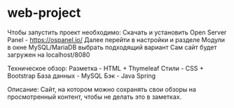 # web-project

Чтобы запустить проект необходимо:
Скачать и установить Open Server Panel - https://ospanel.io/
Далее перейти в настройки и разделе Модули в окне MySQL/MariaDB выбрать подходящий вариант
Сам сайт будет загружен на localhost/8080

Техническое обзор:
Разметка - HTML + Thymeleaf
Стили - CSS + Bootstrap
База данных - MySQL
Бэк - Java Spring

Описание:
Сайт, на котором можно сохранять свои обзоры на просмотренный контент, чтобы не делать это в заметках.
